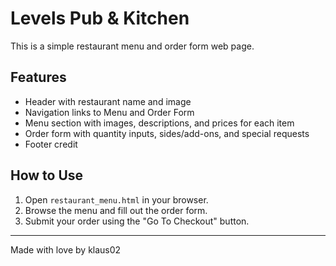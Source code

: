 # Levels Pub & Kitchen

This is a simple restaurant menu and order form web page.

## Features

- Header with restaurant name and image
- Navigation links to Menu and Order Form
- Menu section with images, descriptions, and prices for each item
- Order form with quantity inputs, sides/add-ons, and special requests
- Footer credit

## How to Use

1. Open `restaurant_menu.html` in your browser.
2. Browse the menu and fill out the order form.
3. Submit your order using the "Go To Checkout" button.

---

Made with love by klaus02
